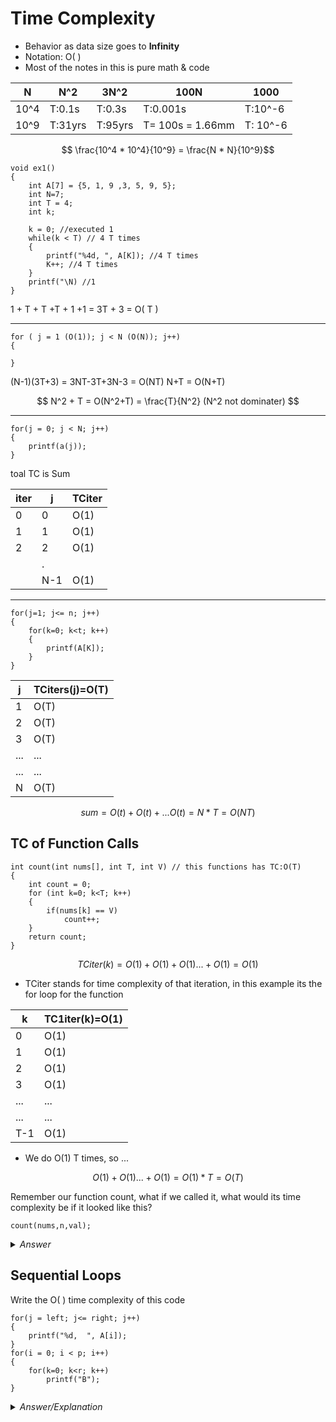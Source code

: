 # Time Complexity
* Behavior as data size goes to **Infinity**
* Notation: O( )
* Most of the notes in this is pure math & code

| N    | N^2     | 3N^2    | 100N             | 1000     |
| ---- | ------- | ------- | ---------------- | -------- |
| 10^4 | T:0.1s  | T:0.3s  | T:0.001s         | T:10^-6  |
| 10^9 | T:31yrs | T:95yrs | T= 100s = 1.66mm | T: 10^-6 |

$$ \frac{10^4 * 10^4}{10^9} = \frac{N * N}{10^9}$$

```
void ex1()
{
    int A[7] = {5, 1, 9 ,3, 5, 9, 5};
    int N=7;
    int T = 4;
    int k;

    k = 0; //executed 1
    while(k < T) // 4 T times
    {
        printf("%4d, ", A[K]); //4 T times
        K++; //4 T times
    }
    printf("\N) //1
}
```
1 + T + T +T + 1 +1 = 3T + 3 = O( T ) 

---

```
for ( j = 1 (O(1)); j < N (O(N)); j++)
{

}
```
(N-1)(3T+3) = 3NT-3T+3N-3 = O(NT)
N+T = O(N+T)

$$
N^2 + T = O(N^2+T) = \frac{T}{N^2} (N^2 not dominater)
$$

---

```
for(j = 0; j < N; j++)
{
    printf(a(j));
}
```

toal TC is Sum

| iter | j   | TCiter |
| ---- | --- | ------ |
| 0    | 0   | O(1)   |
| 1    | 1   | O(1)   |
| 2    | 2   | O(1)   |
|      | .   |        |
|      | N-1 | O(1)   |


---

```
for(j=1; j<= n; j++)
{
    for(k=0; k<t; k++)
    {
        printf(A[K]);
    }
}
```

| j   | TCiters(j)=O(T) |
| --- | --------------- |
| 1   | O(T)            |
| 2   | O(T)            |
| 3   | O(T)            |
| ... | ...             |
| ... | ...             |
| N   | O(T)            |

$$
sum = O(t)+O(t)+...O(t) = N*T = O(NT)
$$


## TC of Function Calls

```
int count(int nums[], int T, int V) // this functions has TC:O(T)
{
    int count = 0;
    for (int k=0; k<T; k++)
    {
        if(nums[k] == V)
            count++;
    }
    return count;
}
```

$$
    TCiter(k) = O(1)+O(1)+O(1)...+O(1) = O(1)
$$

* TCiter stands for time complexity of that iteration, in this example its the for loop for the function

| k   | TC1iter(k)=O(1) |
| --- | --------------- |
| 0   | O(1)            |
| 1   | O(1)            |
| 2   | O(1)            |
| 3   | O(1)            |
| ... | ...             |
| ... | ...             |
| T-1 | O(1)            |

* We do O(1) T times, so ...

$$
  O(1) + O(1) ... + O(1) = O(1) * T = O(T)
$$


Remember our function count, what if we called it, what would its time complexity be if it looked like this?

```count(nums,n,val);```
<details>
  <summary><i>Answer</i></summary>
  <b>O(N)</b>
</details>

<badge type='info' text='Tip: any function that processes an array will have a loop!' />

## Sequential Loops

Write the O( ) time complexity of this code

```
for(j = left; j<= right; j++)
{
    printf("%d,  ", A[i]);
}
for(i = 0; i < p; i++)
{
    for(k=0; k<r; k++)
        printf("B");
}
```
<details>
  <summary><i>Answer/Explanation</i></summary>
  <p>By examining the code we want to start with the second for loop, the inner part of that loop is a simple O(r) TC</p>

  <p>The outer part is more complicated though</p>
  <p>
  
  </p>
</details>